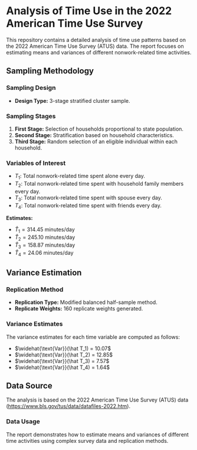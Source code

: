 # Analysis of Time Use in the 2022 American Time Use Survey

This repository contains a detailed analysis of time use patterns based on the 2022 American Time Use Survey (ATUS) data. The report focuses on estimating means and variances of different nonwork-related time activities.

## Sampling Methodology

### Sampling Design

- **Design Type:** 3-stage stratified cluster sample.
  
### Sampling Stages

1. **First Stage:** Selection of households proportional to state population.
2. **Second Stage:** Stratification based on household characteristics.
3. **Third Stage:** Random selection of an eligible individual within each household.

### Variables of Interest

- $T_1$: Total nonwork-related time spent alone every day.
- $T_2$: Total nonwork-related time spent with household family members every day.
- $T_3$: Total nonwork-related time spent with spouse every day.
- $T_4$: Total nonwork-related time spent with friends every day.

**Estimates:**

- $\hat T_1 = 314.45$ minutes/day
- $\hat T_2 = 245.10$ minutes/day
- $\hat T_3 = 158.87$ minutes/day
- $\hat T_4 = 24.06$ minutes/day

## Variance Estimation

### Replication Method

- **Replication Type:** Modified balanced half-sample method.
- **Replicate Weights:** 160 replicate weights generated.

### Variance Estimates

The variance estimates for each time variable are computed as follows:

- $\widehat{\text{Var}}(\hat T_1) = 10.07$
- $\widehat{\text{Var}}(\hat T_2) = 12.85$
- $\widehat{\text{Var}}(\hat T_3) = 7.57$
- $\widehat{\text{Var}}(\hat T_4) = 1.64$

## Data Source

The analysis is based on the 2022 American Time Use Survey (ATUS) data (https://www.bls.gov/tus/data/datafiles-2022.htm).

### Data Usage

The report demonstrates how to estimate means and variances of different time activities using complex survey data and replication methods.
